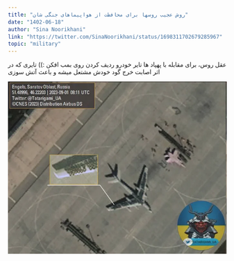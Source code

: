 ```yaml
---
title: "روش عجیب روسها برای محافظت از هواپیماهای جنگی شان"
date: "1402-06-18"
author: "Sina Noorikhani"
link: "https://twitter.com/SinaNoorikhani/status/1698311702679285967"
topic: "military"
---
```


عقل روس، برای مقابله با پهپاد ها تایر خودرو ردیف کردن روی بمب افکن :)) تایری که در اثر اصابت خرج گود خودش مشتعل میشه و باعث آتش سوزی

![روش عجیب روسها برای محافظت از هواپیماهای جنگی شان](./Russie-estetar-ajib.webp)
